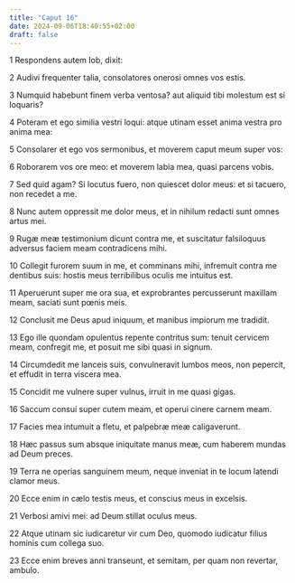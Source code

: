 ```yaml
---
title: "Caput 16"
date: 2024-09-06T18:40:55+02:00
draft: false
---
```




1 Respondens autem Iob, dixit:

2 Audivi frequenter talia, consolatores onerosi omnes vos estis.

3 Numquid habebunt finem verba ventosa? aut aliquid tibi molestum est si loquaris?

4 Poteram et ego similia vestri loqui: atque utinam esset anima vestra pro anima mea:

5 Consolarer et ego vos sermonibus, et moverem caput meum super vos:

6 Roborarem vos ore meo: et moverem labia mea, quasi parcens vobis.

7 Sed quid agam? Si locutus fuero, non quiescet dolor meus: et si tacuero, non recedet a me.

8 Nunc autem oppressit me dolor meus, et in nihilum redacti sunt omnes artus mei.

9 Rugæ meæ testimonium dicunt contra me, et suscitatur falsiloquus adversus faciem meam contradicens mihi.

10 Collegit furorem suum in me, et comminans mihi, infremuit contra me dentibus suis: hostis meus terribilibus oculis me intuitus est.

11 Aperuerunt super me ora sua, et exprobrantes percusserunt maxillam meam, saciati sunt pœnis meis.

12 Conclusit me Deus apud iniquum, et manibus impiorum me tradidit.

13 Ego ille quondam opulentus repente contritus sum: tenuit cervicem meam, confregit me, et posuit me sibi quasi in signum.

14 Circumdedit me lanceis suis, convulneravit lumbos meos, non pepercit, et effudit in terra viscera mea.

15 Concidit me vulnere super vulnus, irruit in me quasi gigas.

16 Saccum consui super cutem meam, et operui cinere carnem meam.

17 Facies mea intumuit a fletu, et palpebræ meæ caligaverunt.

18 Hæc passus sum absque iniquitate manus meæ, cum haberem mundas ad Deum preces.

19 Terra ne operias sanguinem meum, neque inveniat in te locum latendi clamor meus.

20 Ecce enim in cælo testis meus, et conscius meus in excelsis.

21 Verbosi amivi mei: ad Deum stillat oculus meus.

22 Atque utinam sic iudicaretur vir cum Deo, quomodo iudicatur filius hominis cum collega suo.

23 Ecce enim breves anni transeunt, et semitam, per quam non revertar, ambulo.

